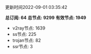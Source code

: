 更新时间2022-09-01 03:35:42

**总订阅: 64**
**总节点: 9299**
**有效节点: 1949**
- v2ray节点: 1639
- ss节点: 225
- trojan节点: 82
- ssr节点: 3
